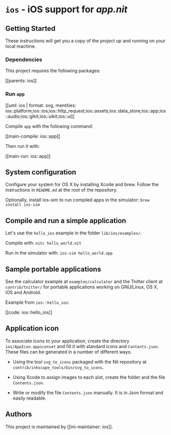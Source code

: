 # `ios` - iOS support for _app.nit_

## Getting Started

These instructions will get you a copy of the project up and running on your local machine.

### Dependencies

This project requires the following packages:

[[parents: ios]]

### Run `app`

[[uml: ios | format: svg, mentities: ios::platform;ios::ios;ios::http_request;ios::assets;ios::data_store;ios::app;ios::audio;ios::glkit;ios::uikit;ios::ui]]

Compile `app` with the following command:

[[main-compile: ios::app]]

Then run it with:

[[main-run: ios::app]]

## System configuration

Configure your system for OS X by installing Xcode and brew.
Follow the instructions in `README.md` at the root of the repository.

Optionally, install ios-sim to run compiled apps in the simulator: `brew install ios-sim`

## Compile and run a simple application

Let's use the `hello_ios` example in the folder `lib/ios/examples/`.

Compile with: `nitc hello_world.nit`

Run in the simulator with: `ios-sim hello_world.app`

## Sample portable applications

See the calculator example at `examples/calculator` and the Tnitter client at `contrib/tnitter/`
for portable applications working on GNU/Linux, OS X, iOS and Android.

Example from `ios::hello_ios`:

[[code: ios::hello_ios]]

## Application icon

To associate icons to your application, create the directory `ios/AppIcon.appiconset` and fill it with standard icons and `Contents.json`.
These files can be generated in a number of different ways:

* Using the tool `svg_to_icons` packaged with the Nit repository at `contrib/inkscape_tools/bin/svg_to_icons`.

* Using Xcode to assign images to each slot, create the folder and the file `Contents.json`.

* Write or modify the file `Contents.json` manually.
  It is in Json format and easily readable.

## Authors

This project is maintained by [[ini-maintainer: ios]].

